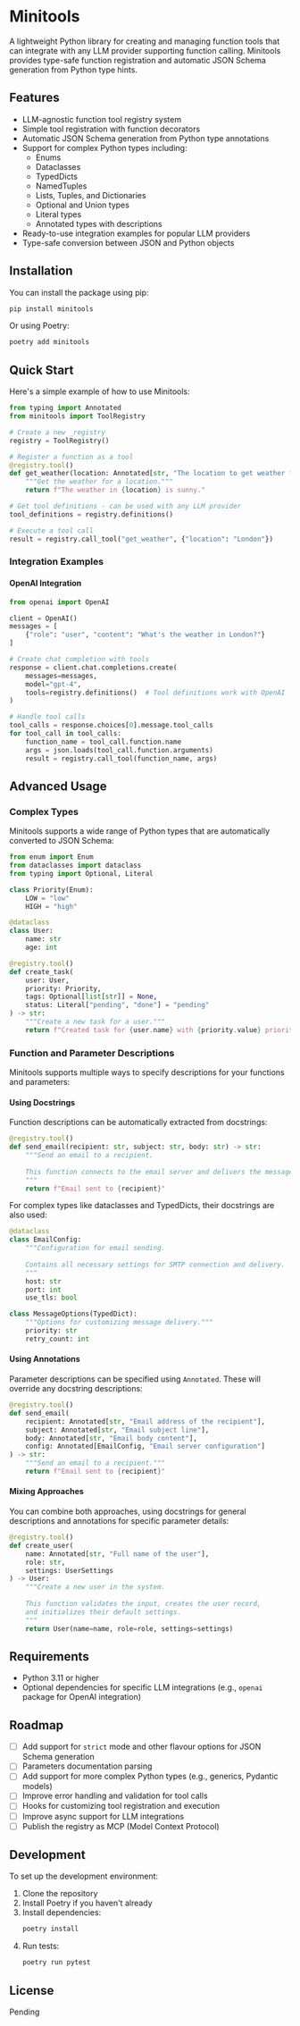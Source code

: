 # Minitools

A lightweight Python library for creating and managing function tools that can integrate with any LLM provider supporting function calling. Minitools provides type-safe function registration and automatic JSON Schema generation from Python type hints.

## Features

- LLM-agnostic function tool registry system
- Simple tool registration with function decorators
- Automatic JSON Schema generation from Python type annotations
- Support for complex Python types including:
  - Enums
  - Dataclasses
  - TypedDicts
  - NamedTuples
  - Lists, Tuples, and Dictionaries
  - Optional and Union types
  - Literal types
  - Annotated types with descriptions
- Ready-to-use integration examples for popular LLM providers
- Type-safe conversion between JSON and Python objects

## Installation

You can install the package using pip:

```bash
pip install minitools
```

Or using Poetry:

```bash
poetry add minitools
```

## Quick Start

Here's a simple example of how to use Minitools:

```python
from typing import Annotated
from minitools import ToolRegistry

# Create a new _registry
registry = ToolRegistry()

# Register a function as a tool
@registry.tool()
def get_weather(location: Annotated[str, "The location to get weather for"]) -> str:
    """Get the weather for a location."""
    return f"The weather in {location} is sunny."

# Get tool definitions - can be used with any LLM provider
tool_definitions = registry.definitions()

# Execute a tool call
result = registry.call_tool("get_weather", {"location": "London"})
```

### Integration Examples

#### OpenAI Integration

```python
from openai import OpenAI

client = OpenAI()
messages = [
    {"role": "user", "content": "What's the weather in London?"}
]

# Create chat completion with tools
response = client.chat.completions.create(
    messages=messages,
    model="gpt-4",
    tools=registry.definitions()  # Tool definitions work with OpenAI
)

# Handle tool calls
tool_calls = response.choices[0].message.tool_calls
for tool_call in tool_calls:
    function_name = tool_call.function.name
    args = json.loads(tool_call.function.arguments)
    result = registry.call_tool(function_name, args)
```

## Advanced Usage

### Complex Types

Minitools supports a wide range of Python types that are automatically converted to JSON Schema:

```python
from enum import Enum
from dataclasses import dataclass
from typing import Optional, Literal

class Priority(Enum):
    LOW = "low"
    HIGH = "high"

@dataclass
class User:
    name: str
    age: int

@registry.tool()
def create_task(
    user: User,
    priority: Priority,
    tags: Optional[list[str]] = None,
    status: Literal["pending", "done"] = "pending"
) -> str:
    """Create a new task for a user."""
    return f"Created task for {user.name} with {priority.value} priority"
```

### Function and Parameter Descriptions

Minitools supports multiple ways to specify descriptions for your functions and parameters:

#### Using Docstrings

Function descriptions can be automatically extracted from docstrings:

```python
@registry.tool()
def send_email(recipient: str, subject: str, body: str) -> str:
    """Send an email to a recipient.
    
    This function connects to the email server and delivers the message.
    """
    return f"Email sent to {recipient}"
```

For complex types like dataclasses and TypedDicts, their docstrings are also used:

```python
@dataclass
class EmailConfig:
    """Configuration for email sending.
    
    Contains all necessary settings for SMTP connection and delivery.
    """
    host: str
    port: int
    use_tls: bool

class MessageOptions(TypedDict):
    """Options for customizing message delivery."""
    priority: str
    retry_count: int
```

#### Using Annotations

Parameter descriptions can be specified using `Annotated`. These will override any docstring descriptions:

```python
@registry.tool()
def send_email(
    recipient: Annotated[str, "Email address of the recipient"],
    subject: Annotated[str, "Email subject line"],
    body: Annotated[str, "Email body content"],
    config: Annotated[EmailConfig, "Email server configuration"]
) -> str:
    """Send an email to a recipient."""
    return f"Email sent to {recipient}"
```

#### Mixing Approaches

You can combine both approaches, using docstrings for general descriptions and annotations for specific parameter details:

```python
@registry.tool()
def create_user(
    name: Annotated[str, "Full name of the user"],
    role: str,
    settings: UserSettings
) -> User:
    """Create a new user in the system.
    
    This function validates the input, creates the user record,
    and initializes their default settings.
    """
    return User(name=name, role=role, settings=settings)
```

## Requirements

- Python 3.11 or higher
- Optional dependencies for specific LLM integrations (e.g., `openai` package for OpenAI integration)

## Roadmap

- [ ] Add support for `strict` mode and other flavour options for JSON Schema generation
- [ ] Parameters documentation parsing
- [ ] Add support for more complex Python types (e.g., generics, Pydantic models)
- [ ] Improve error handling and validation for tool calls
- [ ] Hooks for customizing tool registration and execution
- [ ] Improve async support for LLM integrations
- [ ] Publish the registry as MCP (Model Context Protocol)

## Development

To set up the development environment:

1. Clone the repository
2. Install Poetry if you haven't already
3. Install dependencies:
   ```bash
   poetry install
   ```
4. Run tests:
   ```bash
   poetry run pytest
   ```

## License

Pending